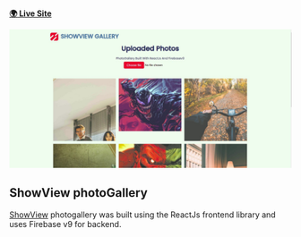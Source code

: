 **[:earth_africa: Live Site](https://showview.netlify.app/)**

![showcase](./showview.jpg)

## ShowView photoGallery

[ShowView](https://showview.netlify.app) photogallery was built using the ReactJs frontend library and uses Firebase v9 for backend.
